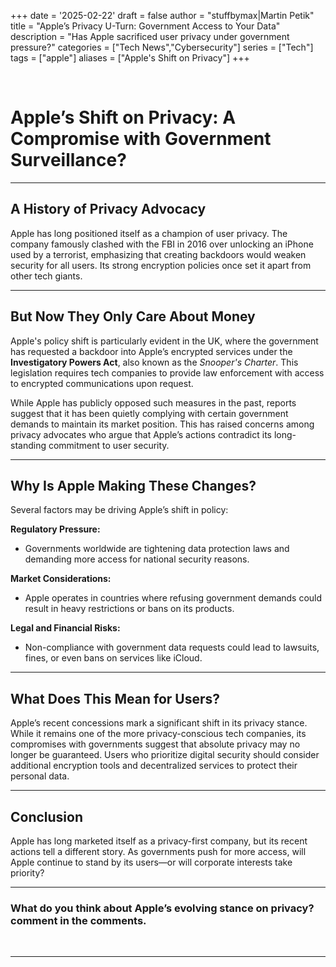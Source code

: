 +++
date = '2025-02-22'
draft = false
author = "stuffbymax|Martin Petik"
title = "Apple’s Privacy U-Turn: Government Access to Your Data"
description = "Has Apple sacrificed user privacy under government pressure?"
categories = ["Tech News","Cybersecurity"]
series = ["Tech"]
tags = ["apple"]
aliases = ["Apple's Shift on Privacy"]
+++

&nbsp;

# Apple’s Shift on Privacy: A Compromise with Government Surveillance?

---

## A History of Privacy Advocacy

Apple has long positioned itself as a champion of user privacy. The company famously clashed with the FBI in 2016 over unlocking an iPhone used by a terrorist, emphasizing that creating backdoors would weaken security for all users. Its strong encryption policies once set it apart from other tech giants.

---

## But Now They Only Care About Money

Apple's policy shift is particularly evident in the UK, where the government has requested a backdoor into Apple’s encrypted services under the **Investigatory Powers Act**, also known as the *Snooper's Charter*. This legislation requires tech companies to provide law enforcement with access to encrypted communications upon request. 

While Apple has publicly opposed such measures in the past, reports suggest that it has been quietly complying with certain government demands to maintain its market position. This has raised concerns among privacy advocates who argue that Apple’s actions contradict its long-standing commitment to user security.

---

## Why Is Apple Making These Changes?

Several factors may be driving Apple’s shift in policy:

**Regulatory Pressure:** 
- Governments worldwide are tightening data protection laws and demanding more access for national security reasons.

**Market Considerations:**
- Apple operates in countries where refusing government demands could result in heavy restrictions or bans on its products.

**Legal and Financial Risks:**
- Non-compliance with government data requests could lead to lawsuits, fines, or even bans on services like iCloud.

---

## What Does This Mean for Users?

Apple’s recent concessions mark a significant shift in its privacy stance. While it remains one of the more privacy-conscious tech companies, its compromises with governments suggest that absolute privacy may no longer be guaranteed. Users who prioritize digital security should consider additional encryption tools and decentralized services to protect their personal data.

---

## Conclusion

Apple has long marketed itself as a privacy-first company, but its recent actions tell a different story. As governments push for more access, will Apple continue to stand by its users—or will corporate interests take priority? 

---

### What do you think about Apple’s evolving stance on privacy? comment in the comments.
&nbsp;

---
